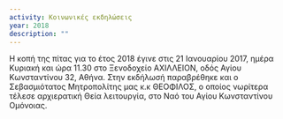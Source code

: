 ```yaml
---
activity: Κοινωνικές εκδηλώσεις
year: 2018
description: ""
---
```


Η κοπή της πίτας για το έτος 2018 έγινε στις 21 Ιανουαρίου 2017, ημέρα Κυριακή και ώρα 11.30 στο Ξενοδοχείο ΑΧΙΛΛΕΙΟΝ, οδός Αγίου Κωνσταντίνου 32, Αθήνα. Στην εκδήλωσή παραβρέθηκε και ο Σεβασμιότατος Μητροπολίτης μας κ.κ ΘΕΟΦΙΛΟΣ, ο οποίος νωρίτερα τέλεσε αρχιερατική Θεία λειτουργία, στο Ναό του Αγίου Κωνσταντίνου Ομόνοιας.
